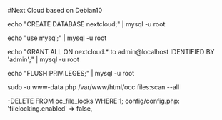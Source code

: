 #Next Cloud based on Debian10


echo "CREATE DATABASE nextcloud;"  | mysql -u root

echo "use mysql;"  | mysql -u root

echo "GRANT ALL ON nextcloud.* to admin@localhost IDENTIFIED BY 'admin';"  | mysql -u root

echo "FLUSH PRIVILEGES;"  | mysql -u root

sudo -u www-data php /var/www/html/occ files:scan --all


-DELETE FROM oc_file_locks WHERE 1;
config/config.php:
'filelocking.enabled' => false,
